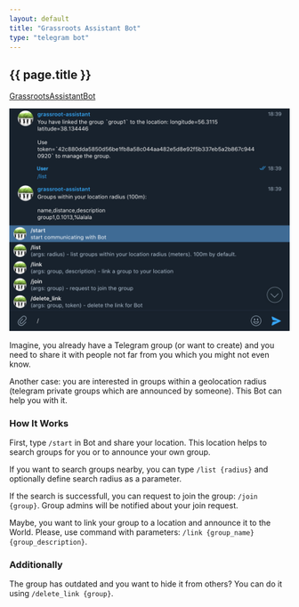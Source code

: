 ```yaml
---
layout: default
title: "Grassroots Assistant Bot"
type: "telegram bot"
---
```


## {{ page.title }}

<a href="https://t.me/GrassrootsAssistantBot">GrassrootsAssistantBot</a>

![](../images/grassroots-assistant.png)

Imagine, you already have a Telegram group (or want to create) and you need to share it with people not far from you which you might not even know.

Another case: you are interested in groups within a geolocation radius (telegram private groups which are announced by someone). This Bot can help you with it.

### How It Works

First, type `/start` in Bot and share your location. This location helps to search groups for you or to announce your own group.

If you want to search groups nearby, you can type `/list {radius}` and optionally define search radius as a parameter.

If the search is successfull, you can request to join the group: `/join {group}`. Group admins will be notified about your join request. 

Maybe, you want to link your group to a location and announce it to the World. Please, use command with parameters: `/link {group_name} {group_description}`.

### Additionally

The group has outdated and you want to hide it from others? You can do it using `/delete_link {group}`.
